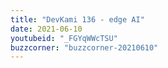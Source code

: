 ```yaml
---
title: "DevKami 136 - edge AI"
date: 2021-06-10
youtubeid: "_FGYqWWcTSU"
buzzcorner: "buzzcorner-20210610"
---
```

